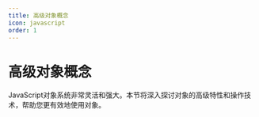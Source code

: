 ```yaml
---
title: 高级对象概念
icon: javascript
order: 1
---
```


# 高级对象概念

JavaScript对象系统非常灵活和强大。本节将深入探讨对象的高级特性和操作技术，帮助您更有效地使用对象。

